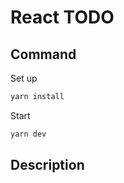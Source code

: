 # React TODO

## Command

Set up

```bash
yarn install
```

Start

```bash
yarn dev
```

## Description
